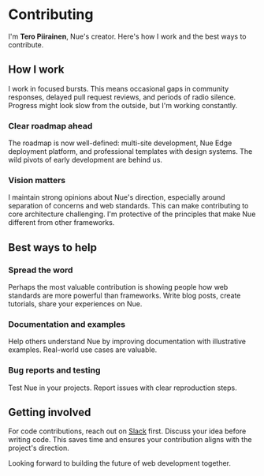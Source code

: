 # Contributing
I'm **Tero Piirainen**, Nue's creator. Here's how I work and the best ways to contribute.

## How I work
I work in focused bursts. This means occasional gaps in community responses, delayed pull request reviews, and periods of radio silence. Progress might look slow from the outside, but I'm working constantly.

### Clear roadmap ahead
The roadmap is now well-defined: multi-site development, Nue Edge deployment platform, and professional templates with design systems. The wild pivots of early development are behind us.


### Vision matters
I maintain strong opinions about Nue's direction, especially around separation of concerns and web standards. This can make contributing to core architecture challenging. I'm protective of the principles that make Nue different from other frameworks.

## Best ways to help

### Spread the word
Perhaps the most valuable contribution is showing people how web standards are more powerful than frameworks. Write blog posts, create tutorials, share your experiences on Nue.

### Documentation and examples
Help others understand Nue by improving documentation with illustrative examples. Real-world use cases are valuable.

### Bug reports and testing
Test Nue in your projects. Report issues with clear reproduction steps.


## Getting involved
For code contributions, reach out on [Slack](https://join.slack.com/t/nuejs/shared_invite/zt-2wf8ozu5i-N2Y9PA_D17weIWuN2QPOqQ) first. Discuss your idea before writing code. This saves time and ensures your contribution aligns with the project's direction.

Looking forward to building the future of web development together.

